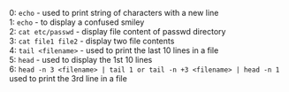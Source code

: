0: `echo` - used to print string of characters with a new line  
1: `echo` - to display a confused smiley  
2: `cat etc/passwd` - display file content of passwd directory  
3: `cat file1 file2` - display two file contents  
4: `tail <filename>` - used to print the last 10 lines in a file  
5: `head` - used to display the 1st 10 lines  
6: `head -n 3 <filename> | tail 1 or tail -n +3 <filename> | head -n 1` used to print the 3rd line in a file  
